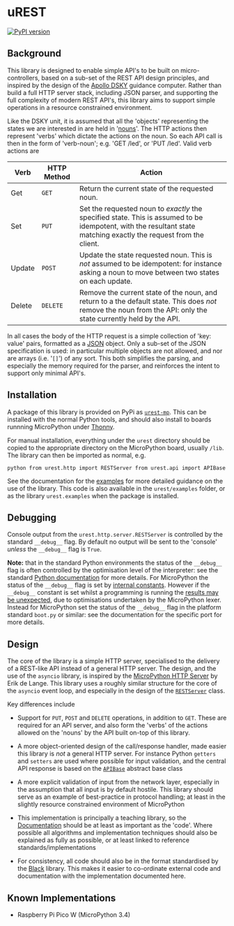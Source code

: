 uREST
=====

[![PyPI version](https://badge.fury.io/py/urest-mp.svg)](https://badge.fury.io/py/urest-mp)

Background
----------

This library is designed to enable simple API's to be built on
micro-controllers, based on a sub-set of the REST API design principles, and
inspired by the design of the [Apollo
DSKY](https://history-computer.com/apollo-guidance-computer/) guidance computer.
Rather than build a full HTTP server stack, including JSON parser, and
supporting the full complexity of modern REST API's, this library aims to
support simple operations in a resource constrained environment.

Like the DSKY unit, it is assumed that all the 'objects' representing the states
we are interested in are held in
'[nouns](https://dlove24.github.io/urest/urest/api/base.html)'. The HTTP actions
then represent 'verbs' which dictate the actions on the noun. So each API call
is then in the form of 'verb-noun'; e.g. 'GET /led', or 'PUT /led'. Valid verb
actions are

| Verb   | HTTP Method | Action                                                                                                                                                            |
|--------|-------------|-------------------------------------------------------------------------------------------------------------------------------------------------------------------|
| Get    | `GET`       | Return the current state of the requested noun.                                                                                                                   |
| Set    | `PUT`       | Set the requested noun to *exactly* the specified state. This is assumed to be idempotent, with the resultant state matching exactly the request from the client. |
| Update | `POST`      | Update the state requested noun. This is *not* assumed to be idempotent: for instance asking a noun to move between two states on each update.                    |
| Delete | `DELETE`    | Remove the current state of the noun, and return to a the default state. This does *not* remove the noun from the API: only the state currently held by the API.  |

In all cases the body of the HTTP request is a simple collection of 'key: value'
pairs, formatted as a [JSON](https://www.json.org/json-en.html) object. Only a
sub-set of the JSON specification is used: in particular multiple objects are
not allowed, and nor are arrays (i.e. '`[]`') of any sort. This both simplifies
the parsing, and especially the memory required for the parser, and reinforces
the intent to support only minimal API's.

Installation
------------

A package of this library is provided on PyPi as
[`urest-mp`](https://pypi.org/project/urest-mp/). This can be installed with the
normal Python tools, and should also install to boards runnning MicroPython
under [Thonny](https://thonny.org/).

For manual installation, everything under the `urest` directory should be copied
to the appropriate directory on the MicroPython board, usually `/lib`. The
library can then be imported as normal, e.g.

```python from urest.http import RESTServer from urest.api import APIBase ```

See the documentation for the
[examples](https://dlove24.github.io/urest/urest/examples/index.html) for more
detailed guidance on the use of the library. This code is also available in the
`urest/examples` folder, or as the library `urest.examples` when the package is
installed.

Debugging
---------

Console output from the `urest.http.server.RESTServer` is controlled by the
standard `__debug__` flag. By default no output will be sent to the 'console'
_unless_ the `__debug__` flag is `True`.

**Note:** that in the standard Python environments the status of the `__debug__`
flag is often controlled by the optimisation level of the interpreter: see the
standard [Python documentation](https://docs.python.org/3/using/cmdline.html#cmdoption-O)
for more details. For MicroPython the status of the `__debug__` flag is set by
[internal constants](https://docs.micropython.org/en/latest/library/micropython.html#micropython.opt_level).
However if the `__debug__` constant is set whilst a programming is running the
[results may be unexpected](https://forum.micropython.org/viewtopic.php?t=6839),
due to optimisations undertaken by the MicroPython lexer. Instead for MicroPython set
the status of the `__debug__` flag in the platform standard `boot.py` or
similar: see the documentation for the specific port for more details.

Design
------

The core of the library is a simple HTTP server, specialised to the delivery of
a REST-like API instead of a general HTTP server. The design, and the use of the
`asyncio` library, is inspired by the [MicroPython HTTP
Server](https://github.com/erikdelange/MicroPython-HTTP-Server) by Erik de
Lange. This library uses a roughly similar structure for the core of the
`asyncio` event loop, and especially in the design of the
[`RESTServer`](https://dlove24.github.io/urest/urest/http/server.html) class.

Key differences include

*   Support for `PUT`, `POST` and `DELETE` operations, in addition to `GET`.
These are required for an API server, and also form the 'verbs' of the actions
allowed on the 'nouns' by the API built on-top of this library.

*   A more object-oriented design of the call/response handler, made easier this
library is *not* a general HTTP server. For instance Python `getters` and
`setters` are used where possible for input validation, and the central API
response is based on the
[`APIBase`](https://dlove24.github.io/urest/urest/api/base.html) abstract base
class

*   A more explicit validation of input from the network layer, especially in
the assumption that all input is by default hostile. This library should serve
as an example of best-practice in protocol handling; at least in the slightly
resource constrained environment of MicroPython

*   This implementation is principally a teaching library, so the
[Documentation](https://dlove24.github.io/urest/urest) should be at least as
important as the 'code'. Where possible all algorithms and implementation
techniques should also be explained as fully as possible, or at least linked to
reference standards/implementations

*   For consistency, all code should also be in the format standardised by the
[Black](https://github.com/psf/black) library. This makes it easier to
co-ordinate external code and documentation with the implementation documented
here.

Known Implementations
---------------------

*   Raspberry Pi Pico W (MicroPython 3.4)
